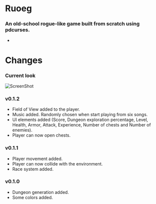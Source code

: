 Ruoeg
=====
### An old-school rogue-like game built from scratch using pdcurses.
-
Changes
=======
### Current look
![ScreenShot](https://raw.github.com/SantiagoSanchez/Ruoeg/master/screenshots/Ruoeg_4.27.13.png)

### v0.1.2
- Field of View added to the player.
- Music added. Randomly chosen when start playing from six songs.
- UI elements added (Score, Dungeon exploration percentage, Level, Health, Armor, Attack, Experience, Number of chests and Number of enemies).
- Player can now open chests.

### v0.1.1
- Player movement added.
- Player can now collide with the environment.
- Race system added.

### v0.1.0
- Dungeon generation added.
- Some colors added.
